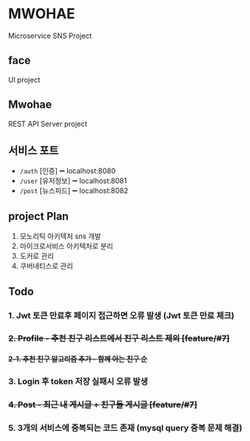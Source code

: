 # MWOHAE
Microservice SNS Project



## face
UI project



## Mwohae
REST API Server project



## 서비스 포트

- `/auth` [인증] :heavy_minus_sign: localhost:8080
- `/user` [유저정보] :heavy_minus_sign: localhost:8081
- `/post` [뉴스피드] :heavy_minus_sign: localhost:8082



## project Plan

1. 모노리틱 아키텍처 sns 개발
2. 마이크로서비스 아키텍처로 분리
3. 도커로 관리
4. 쿠버네티스로 관리



## Todo

### 1. Jwt 토큰 만료후 페이지 접근하면 오류 발생 (Jwt 토큰 만료 체크)

### ~~2.  Profile - 추천 친구 리스트에서 친구 리스트 제외	[feature/#7]~~

#### 	~~2-1. 추천 친구 알고리즘 추가 - 함께 아는 친구 순~~

### 3. Login 후 token 저장 실패시 오류 발생

### ~~4. Post - 최근 내 게시글 + 친구들 게시글	[feature/#7]~~

### 5. 3개의 서비스에 중복되는 코드 존재 (mysql query 중복 문제 해결)

